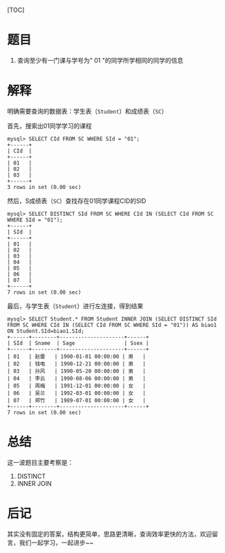 [TOC]

# 题目
1. 查询至少有一门课与学号为" 01 "的同学所学相同的同学的信息



# 解释

明确需要查询的数据表：学生表（`Student`）和成绩表（`SC`）

首先，搜索出01同学学习的课程

```mysql
mysql> SELECT CId FROM SC WHERE SId = "01";
+------+
| CId  |
+------+
| 01   |
| 02   |
| 03   |
+------+
3 rows in set (0.00 sec)
```

然后，S成绩表（`SC`）查找存在01同学课程CID的SID

```mysql
mysql> SELECT DISTINCT SId FROM SC WHERE CId IN (SELECT CId FROM SC WHERE SId = "01");
+------+
| SId  |
+------+
| 01   |
| 02   |
| 03   |
| 04   |
| 05   |
| 06   |
| 07   |
+------+
7 rows in set (0.00 sec)
```

最后，与学生表（`Student`）进行左连接，得到结果

```mysql
mysql> SELECT Student.* FROM Student INNER JOIN (SELECT DISTINCT SId FROM SC WHERE CId IN (SELECT CId FROM SC WHERE SId = "01")) AS biao1 ON Student.SId=biao1.SId;
+------+--------+---------------------+------+
| SId  | Sname  | Sage                | Ssex |
+------+--------+---------------------+------+
| 01   | 赵雷   | 1990-01-01 00:00:00 | 男   |
| 02   | 钱电   | 1990-12-21 00:00:00 | 男   |
| 03   | 孙风   | 1990-05-20 00:00:00 | 男   |
| 04   | 李云   | 1990-08-06 00:00:00 | 男   |
| 05   | 周梅   | 1991-12-01 00:00:00 | 女   |
| 06   | 吴兰   | 1992-03-01 00:00:00 | 女   |
| 07   | 郑竹   | 1989-07-01 00:00:00 | 女   |
+------+--------+---------------------+------+
7 rows in set (0.00 sec)
```



# 总结

这一波题目主要考察是：

1. DISTINCT
2. INNER JOIN

# 后记

其实没有固定的答案，结构更简单，思路更清晰，查询效率更快的方法，欢迎留言，我们一起学习，一起进步~~

